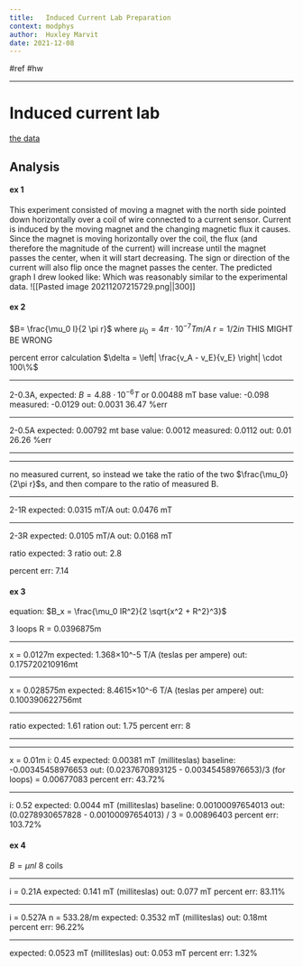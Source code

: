 ```yaml
---
title:   Induced Current Lab Preparation
context: modphys
author:  Huxley Marvit
date: 2021-12-08
---
```


#ref #hw 

***

# Induced current lab 

[the data](https://drive.google.com/drive/folders/1E7C8wz52qIuD1tmbRtHDO9l-Not5ELo7)

## Analysis
#### ex 1

This experiment consisted of moving a magnet with the north side pointed down horizontally over a coil of wire connected to a current sensor. Current is induced by the moving magnet and the changing magnetic flux it causes. Since the magnet is moving horizontally over the coil, the flux (and therefore the magnitude of the current) will increase until the magnet passes the center, when it will start decreasing. The sign or direction of the current will also flip once the magnet passes the center. The predicted graph I drew looked like: Which was reasonably similar to the experimental data.
![[Pasted image 20211207215729.png||300]]
#### ex 2
$B= \frac{\mu_0 I}{2 \pi r}$
where $\mu_0=4 \pi \cdot 10^{-7} Tm/A$
$r = 1/2 in$ THIS MIGHT BE WRONG

percent error calculation
$\delta = \left| \frac{v_A - v_E}{v_E} \right| \cdot 100\%$

***
2-0.3A, 
expected: $B = 4.88 \cdot 10^{-6} T$ or 0.00488 mT
base value: -0.098
measured: -0.0129
out: 0.0031
36.47 %err
***

2-0.5A
expected: 0.00792 mt
base value: 0.0012
measured: 0.0112
out: 0.01
26.26 %err
***
***

no measured current, so instead we take the ratio of the two $\frac{\mu_0}{2\pi r}$s, and then compare to the ratio of measured B.

***
2-1R
expected: 0.0315 mT/A
out: 0.0476 mT

***
2-3R
expected: 0.0105 mT/A
out: 0.0168 mT

ratio expected: 3
ratio out: 2.8

percent err: 7.14

#### ex 3

equation:  $B_x = \frac{\mu_0 IR^2}{2 \sqrt{x^2 + R^2}^3}$

3 loops
R = 0.0396875m

***
x = 0.0127m
expected: 1.368×10^-5 T/A (teslas per ampere)
out: 0.175720210916mt

***
x = 0.028575m
expected: 8.4615×10^-6 T/A (teslas per ampere)
out: 0.100390622756mt

***
ratio expected: 1.61
ration out: 1.75
percent err: 8

***
***
x = 0.01m
i: 0.45
expected: 0.00381 mT (milliteslas)
baseline: -0.00345458976653
out: (0.0237670893125 - 0.00345458976653)/3 (for loops) = 0.00677083
percent err: 43.72%

***
i: 0.52
expected: 0.0044 mT (milliteslas)
baseline: 0.00100097654013
out: (0.0278930657828 - 0.00100097654013) / 3 = 0.00896403
percent err: 103.72%

#### ex 4

$B=\mu n l$
8 coils

***
i = 0.21A
expected: 0.141 mT (milliteslas)
out: 0.077 mT
percent err: 83.11%
***
i = 0.527A
n = 533.28/m
expected: 0.3532 mT (milliteslas)
out: 0.18mt
percent err: 96.22%
***
expected: 0.0523 mT (milliteslas)
out: 0.053 mT
percent err: 1.32%





